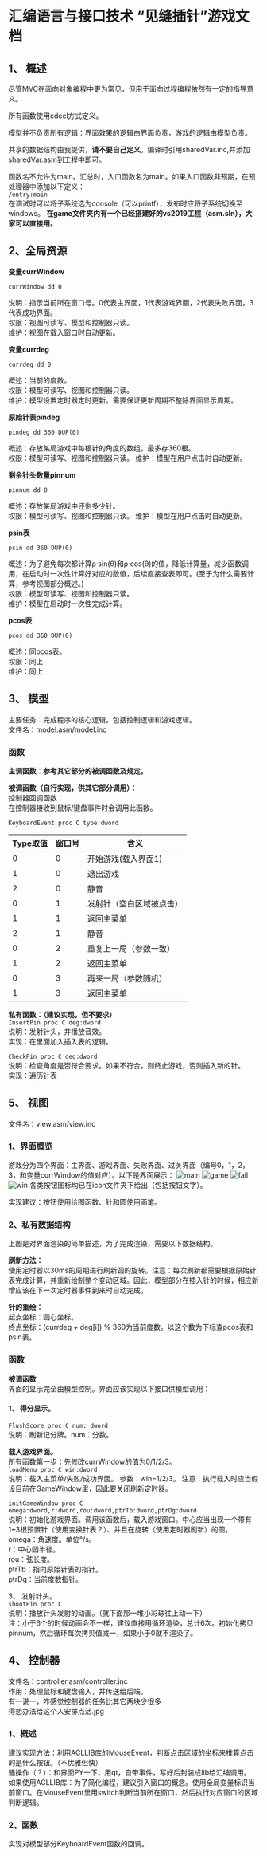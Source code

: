# 汇编语言与接口技术 “见缝插针”游戏文档  
## 1、 概述
尽管MVC在面向对象编程中更为常见，但用于面向过程编程依然有一定的指导意义。  

所有函数使用cdecl方式定义。   

模型并不负责所有逻辑：界面效果的逻辑由界面负责，游戏的逻辑由模型负责。  

共享的数据结构由我提供，**请不要自己定义**。编译时引用sharedVar.inc,并添加sharedVar.asm到工程中即可。  

函数名不允许为main。汇总时，入口函数名为main。如果入口函数非预期，在预处理器中添加以下定义：  
`/entry:main`  
在调试时可以将子系统选为console（可以printf），发布时应将子系统切换至windows。
**在game文件夹内有一个已经搭建好的vs2019工程（asm.sln），大家可以直接用。**

## 2、全局资源
**变量currWindow**
```x86asm
currWindow dd 0  
```
说明：指示当前所在窗口号。0代表主界面，1代表游戏界面，2代表失败界面，3代表成功界面。  
权限：视图可读写、模型和控制器只读。  
维护：视图在载入窗口时自动更新。  

**变量currdeg**  
```x86asm
currdeg dd 0
```
概述：当前的度数。  
权限：模型可读写、视图和控制器只读。  
维护：模型设置定时器定时更新。需要保证更新周期不整除界面显示周期。  

**原始针表pindeg**  
```x86asm
pindeg dd 360 DUP(0)
```
概述：存放某局游戏中每根针的角度的数组，最多存360根。  
权限：模型可读写、视图和控制器只读。 
维护：模型在用户点击时自动更新。  

**剩余针头数量pinnum**  
```x86asm
pinnum dd 0
```
概述：存放某局游戏中还剩多少针。   
权限：模型可读写、视图和控制器只读。 
维护：模型在用户点击时自动更新。  

**psin表**  
```x86asm
psin dd 360 DUP(0)
```
概述：为了避免每次都计算ρ·sin(θ)和ρ·cos(θ)的值，降低计算量，减少函数调用，在启动时一次性计算好对应的数值，后续直接查表即可。(至于为什么需要计算，参考视图部分概述。)    
权限：模型可读写、视图和控制器只读。  
维护：模型在启动时一次性完成计算。  

**pcos表**  
```x86asm
pcos dd 360 DUP(0)
```
概述：同pcos表。  
权限：同上  
维护：同上  

## 3、 模型
主要任务：完成程序的核心逻辑，包括控制逻辑和游戏逻辑。  
文件名：model.asm/model.inc

### 函数  
**主调函数：参考其它部分的被调函数及规定。**


**被调函数（自行实现，供其它部分调用）：**  
控制器回调函数：  
在控制器接收到鼠标/键盘事件时会调用此函数。
```x86asm
KeyboardEvent proc C type:dword   
```


|Type取值|窗口号|含义|
|------|----|----|
|0|0|开始游戏(载入界面1)|
|1|0|退出游戏|
|2|0|静音|
|0|1|发射针（空白区域被点击）|
|1|1|返回主菜单|
|2|1|静音|
|0|2|重复上一局（参数一致）|
|1|2|返回主菜单|	
|0|3|再来一局（参数随机）|
|1|3|返回主菜单|	
		

**私有函数：（建议实现，但不要求）**   
`InsertPin proc C deg:dword  `  
说明：发射针头，并播放音效。  
实现：在里面加入插入表的逻辑。  

`CheckPin proc C deg:dword  `  
说明：检查角度是否符合要求。如果不符合，则终止游戏，否则插入新的针。  
实现：遍历针表  
## 5、 视图
文件名：view.asm/view.inc  
### 1、界面概览
游戏分为四个界面：主界面、游戏界面、失败界面、过关界面（编号0，1，2，3，和变量currWindow的值对应）。以下是界面展示：
![main](resource/other/main.png)
![game](resource/other/game.png)
![fail](resource/other/fail.jpg)
![win](resource/other/win.jpg)
各类按钮图标均已在icon文件夹下给出（包括按钮文字）。

实现建议：按钮使用绘图函数、针和圆使用画笔。
### 2、私有数据结构
上图是对界面渲染的简单描述，为了完成渲染，需要以下数据结构。  

**刷新方法：**  
使用定时器以30ms的周期进行刷新圆的旋转。注意：每次刷新都需要根据原始针表完成计算，并重新绘制整个变动区域。因此，模型部分在插入针的时候，相应新增应该在下一次定时器事件到来时自动完成。  


**针的重绘：**  
起点坐标：圆心坐标。  
终点坐标：(currdeg + deg[i]) % 360为当前度数。以这个数为下标查pcos表和psin表。 
### 函数

**被调函数**  
界面的显示完全由模型控制。界面应该实现以下接口供模型调用：  
#### 1、 得分显示。
`FlushScore proc C num: dword`  
说明：刷新记分牌。num：分数。  

**载入游戏界面。**  
所有函数第一步：先修改currWindow的值为0/1/2/3。  
`loadMenu proc C win:dword`  
说明：载入主菜单/失败/成功界面。
参数：win=1/2/3。
注意：执行载入时应当假设目前在GameWindow里，因此要关闭刷新定时器。

`initGameWindow proc C omega:dword,r:dword,rou:dword,ptrTb:dword,ptrDg:dword  `  
说明：初始化游戏界面。调用该函数后，载入游戏窗口。中心应当出现一个带有1~3根预置针（使用变换针表？）、并且在旋转（使用定时器刷新）的圆。  
omega：角速度。单位°/s。  
r：中心圆半径。  
rou：弦长度。  
ptrTb：指向原始针表的指针。  
ptrDg：当前度数指针。  

3、 发射针头。  
`shootPin proc C`  
说明：播放针头发射的动画。（就下面那一堆小彩球往上动一下）  
注：小于6个的时候动画会不一样，建议直接用循环渲染，总计6次。初始化拷贝pinnum，然后循环每次拷贝值减一，如果小于0就不渲染了。


## 4、 控制器
文件名：controller.asm/controller.inc  
作用：处理鼠标和键盘输入，并传送给后端。  
有一说一，咋感觉控制器的任务比其它两块少很多  
得想办法给这个人安排点活.jpg
### 1、概述
建议实现方法：利用ACLLIB库的MouseEvent，判断点击区域的坐标来推算点击的是什么按钮。（不优雅但快）    
骚操作（？）：和界面PY一下，用qt，自带事件，写好后封装成lib给汇编调用。  
如果使用ACLLIB库：为了简化编程，建议引入窗口的概念。使用全局变量标识当前窗口。在MouseEvent里用switch判断当前所在窗口，然后执行对应窗口的区域判断逻辑。  

### 2、函数
实现对模型部分KeyboardEvent函数的回调。
